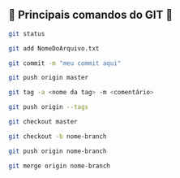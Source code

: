 ## 👑 Principais comandos do GIT 👑

```bash
git status
```

```bash
git add NomeDoArquivo.txt
```

```bash
git commit -m "meu commit aqui" 
```

```bash
git push origin master
```

```bash
git tag -a <nome da tag> -m <comentário>
```

```bash
git push origin --tags
```

```bash
git checkout master
```

```bash
git checkout -b nome-branch
```

```bash
git push origin nome-branch
```

```bash
git merge origin nome-branch
```


